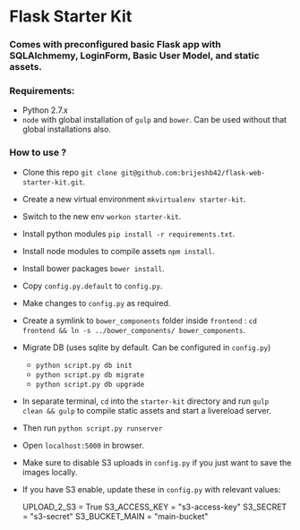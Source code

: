 # Flask Starter Kit

### Comes with preconfigured basic Flask app with SQLAlchmemy, LoginForm, Basic User Model, and static assets.

### Requirements:
* Python 2.7.x
* `node` with global installation of `gulp` and `bower`. Can be used without that global installations also.

### How to use ?
* Clone this repo `git clone git@github.com:brijeshb42/flask-web-starter-kit.git`.
* Create a new virtual environment `mkvirtualenv starter-kit`.
* Switch to the new env `workon starter-kit`.
* Install python modules `pip install -r requirements.txt`.
* Install node modules to compile assets `npm install`.
* Install bower packages `bower install`.
* Copy `config.py.default` to `config.py`.
* Make changes to `config.py` as required.
* Create a symlink to `bower_components` folder inside `frontend` : `cd frontend && ln -s ../bower_components/ bower_components`.
* Migrate DB (uses sqlite by default. Can be configured in `config.py`)
    * `python script.py db init`
    * `python script.py db migrate`
    * `python script.py db upgrade`
* In separate terminal, `cd` into the `starter-kit` directory and run `gulp clean && gulp` to compile static assets and start a livereload server.
* Then run `python script.py runserver`
* Open `localhost:5000` in browser.
* Make sure to disable S3 uploads in `config.py` if you just want to save the images locally.
* If you have S3 enable, update these in `config.py` with relevant values:
    
    UPLOAD_2_S3 = True
    S3_ACCESS_KEY = "s3-access-key"
    S3_SECRET = "s3-secret"
    S3_BUCKET_MAIN = "main-bucket"
